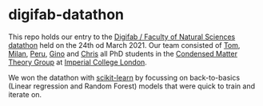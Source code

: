 # digifab-datathon

This repo holds our entry to the [Digifab / Faculty of Natural Sciences datathon][datathon] held on the 24th od March 2021. Our team consisted of [Tom][Tom], [Milan][Milan], [Peru][Peru], [Gino][Gino] and [Chris][Chris] all PhD students in the [Condensed Matter Theory Group][CMTH] at [Imperial College London][ICL].

We won the datathon with [scikit-learn][Sklearn] by focussing on back-to-basics (Linear regression and Random Forest) models that were quick to train and iterate on.

[datathon]: https://twitter.com/ImperialDigiFAB/status/1374769838128820233?s=20
[CMTH]: http://www.imperial.ac.uk/condensed-matter-theory/
[ICL]: http://www.imperial.ac.uk/
[SKlearn]: https://scikit-learn.org/stable/


[Tom]: thomashodson.com
[Milan]: https://github.com/mbrakic
[Peru]: https://github.com/dpreuo
[Gino]: https://github.com/gcassella
[Chris]: https://github.com/ChrisspyB
